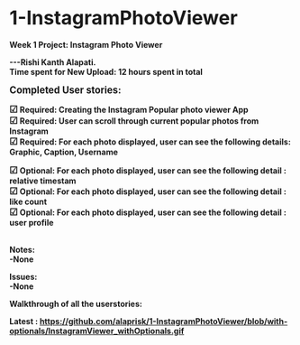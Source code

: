 <big><b>
1-InstagramPhotoViewer
======================
<b></big>

Week 1 Project: Instagram Photo Viewer

---Rishi Kanth Alapati.<br>
Time spent for New Upload: 12 hours spent in total<br>

<b><big>Completed User stories:<b></big><br>

<big>&#9745;</big> Required: Creating the Instagram Popular photo viewer App<br>
<big>&#9745;</big> Required: User can scroll through current popular photos from Instagram<br>
<big>&#9745;</big> Required: For each photo displayed, user can see the following details: Graphic, Caption, Username<br>

<big>&#9745;</big> Optional: For each photo displayed, user can see the following detail : relative timestam<br>
<big>&#9745;</big> Optional: For each photo displayed, user can see the following detail : like count<br>
<big>&#9745;</big> Optional: For each photo displayed, user can see the following detail : user profile<br>

<br>
Notes:<br>
-None<br>

Issues:<br>
-None<br>

Walkthrough of all the userstories:<br>

Latest : https://github.com/alaprisk/1-InstagramPhotoViewer/blob/with-optionals/InstagramViewer_withOptionals.gif</b><br>
